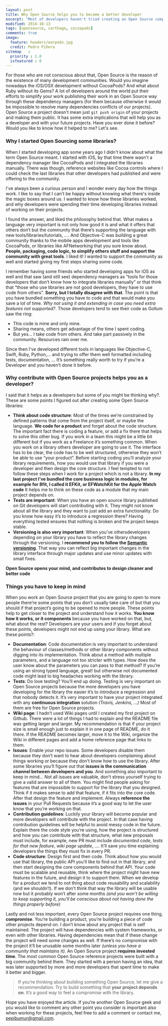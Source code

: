 ```yaml
---
layout: post
title: Why Open Source helps you to become a better developer
excerpt: "Most of developers haven't tried creating an Open Source component before. Since I apply it to every of my projects I feel the results and development process has improved a lot. In this article I will describe why it's so important"
modified: 2014-10-13
tags: [opensource, carthage, cocoapods]
comments: true
image:
  feature: headers/earpods.jpg
  credit: Pedro Piñera
sitemap   :
  priority : 1.0
  isfeatured : 0
---
```


For those who are not conscious about that, Open Source is the reason of the existence of many development communities. Would you imagine nowadays the iOS/OSX development without CocoaPods? And what about Ruby without its Gems? A lot of developers around the world put their efforts to simplify your work publishing their work in an Open Source way through these dependency managers (for them because otherwise it would be impossible to resolve many dependencies conflicts of our projects). Open Source a project doesn't mean just `git push origin` of your projects and making them public. It has some extra implications that will help you as a developer and with your future projects. Have you ever done it before? Would you like to know how it helped to me? Let's see.

### Why I started Open Sourcing some libraries?

When I started developing app some years ago I didn't know about what the term Open Source meant. I started with iOS, by that time there wasn't a dependency manager like CocoaPods and I integrated the libraries manually. There was though, reference websites like Cocoa controls where I could check the last libraries that other developers had published and were offering to the community. 

I've always been a curious person and I wonder every day how the things work. I like to say that I can't be happy without knowing what there's inside the magic boxes around us. I wanted to know how these libraries worked, and why developers were spending their time developing libraries instead of working on their projects.

I found the answer, and liked the philosophy behind that. What makes a language very important is not only how good it is and what it offers that others don’t but the community that there’s supporting the language with new tools/libraries/tutorials, …. And Objective-C was building a great community thanks to the mobile apps development and tools like CocoaPods, or libraries like AFNetworking that you sure know about. **People, packaging, code logic, to simplify others stuff and support the community with great tools**. I liked it! I wanted to support the community as well and started giving my first steps sharing some code.

I remember having some friends who started developing apps for iOS as well and that saw (and still see) dependency managers as “tools for those developers that don’t know how to integrate libraries manually” or that think that “those who use libraries are not good developers, they have to use code from others”. **Sorry, but I totally disagree with that**. The point is that you have bundled something you have to code and that would make you save a lot of time. *Why not using it and extending in case you need extra features not supported?*. Those developers tend to see their code as Gollum saw the ring:

- This code is mine and only mine.
- Sharing means, others get advantage of the time I spent coding.
- But yes… I take code from others. And take part passively in the community. Resources rain over me.

Since then I’ve developed different tools in languages like Objective-C, Swift, Ruby, Python,… and trying to offer them well formatted including tests, documentation, …
It’s something really worth to try if you’re a Developer and you haven’t done it before.

### Why contribute with Open Source projects helps you as a developer?
I said that it helps as a developers but some of you might be thinking why?. These are some points I figured out after creating some Open Source libraries:

- **Think about code structure**: Most of the times we’re constrained by defined patterns that come from the project itself, or maybe the language. **We code for a product** and forget about the code structure. The important fact there is coding a feature, or add a fix there that helps to solve this other bug. If you work in a team this might be a little bit different but if you work as a Freelance it’s something common. When you work on a library others developer are going to use it. The interface has to be clear, the code has to be well structured, otherwise they won’t be able to use “your product”. Before starting coding you’ll analyze your library requirements, how you would use that library if you were a developer and then design the core structure. I feel tempted to not follow these steps when I work for a project which is not a library. **In my last project I’ve bundled the core business logic in modules, for example for 8fit, I called it EFKit, or EFWatchKit for the Apple Watch code** It helps me to think on these code as a module that my main project depends on.
- **Tests are important**: When you have an open source library published on Git developers will start contributing with it. They might not know about all the library and they want to just add an extra functionality. Do you know how easy it’s to introduce a regression there? Having everything tested ensures that nothing is broken and the project keeps stable.
- **Versioning is also very important**: When you’ve othersdevelopers depending on your library you have to reflect the library changes through the versioning. I **recommend you to follow the [Semantic versioning][1]**. That way you can reflect big important changes in the library interface through major updates and use minor updates with small fixes.

**Open Source opens your mind, and contributes to design cleaner and better code**

### Things you have to keep in mind
When you work an Open Source project that you are going to open to more people there’re some points that you don’t usually take care of but that you should if that project’s going to be opened to more people. These points help to get closer to the project and understand how it works. **You know how it works, or it components** because you have worked on that, but, what about the rest? Developers are your users and if you forget about these points, developers might not end up using your library. What are these points?:
- **Documentation**: Code documentation is very important to understand the behaviour of classes/methods or other library components without digging into its implementation. Think about a method with multiple parameters, and a language not too stricter with types. How does the user know about the parameters you can pass to that method? If you’re using an strong typed language, great! but otherwise not documented code might lead to big headaches working with the library.
- **Tests**: Do love testing?  You’ll end up doing. Testing is very important on Open Source projects because the more developers you have developing for the library the easier it’s to introduce a regression and that nobody detects it. It’s very important to have your project integrated with any **continuous integration** solution *(Travis, Jenkins, …)* Most of them are free for Open Source projects.
- **Wiki page**: I hadn’t used Wiki pages until I created my first project on Github. There were a lot of things I had to explain and the README file was getting larger and larger. My recommendation is that if your project size is small enough just to explain it in one page of README, do it there. If the README becomes larger, move it to the Wiki, organize the Wiki in different pages and add a home reference page that links to them.
- **Issues**: Enable your repo issues. Some developers disable them because they don’t want to hear about developers complaining about things working or because they don’t know how to use the library. After some libraries you’ll figure out that **issues is the communication channel between developers and you**. And something also important to keep in mind… Not all issues are valuable, don’t stress yourself trying to give a valid answer to all of them. You might find people asking for features that are impossible to support for the library that you designed. Think if it makes sense to add that feature, if it fits into the core code. After that design the feature and implement. Always **reference the issues** in your Pull Requests because it’s a good way to let the user know that you’re working on that.
- **Contribution guidelines**: Luckily your library will become popular and more developers will contribute with the project. In that case having contribution guidelines will be helpful to avoid messy code in the future. Explain there the code style you’re using, how the project is structured and how you can contribute with that structure, what new proposals must include, for example, new PR must include *documented code*, *tests for that new feature*, *wiki page update*, …. It’ll save you time explaining developers the things they must fix in every PR. 
- **Code structure**: Design first and then code. Think about how you would use that library, the public API you’ll like to find out in that library, and then start designing the core components behind that API. Your code must be scalable and reusable, think where the project might have new features in the future, and design it to support them. When we develop for a product we tend to not thing about code reusability and scalability (and we shouldn’t). If we don’t think that way the library will be usable now but it probably won’t after some months *(and you won’t be willing to keep supporting it, you’ll be conscious about not having done the things properly before)*

Lastly and not less important, every Open Source project requires one thing, **compromise**. You’re building a product, you’re building a piece of code other projects depend on. I don’t know about any project that is self maintained. The project will have dependencies with system frameworks, or even with other libraries. Having dependencies mean that if these change the project will need some changes as well. If there’s no compromise with the project it’ll be unusable some months later *(unless you have a community that maintains it)*. An Open Source project **requires invested time**. The most common Open Source reference projects were built with a big community behind them. They started with a person having an idea, that was later supported by more and more developers that spent time to make it better and bigger.

> If you’re thinking about building something Open Source, let me give a recommendation. Try to build something that **your project depends on**. It’s a good way to feel a compromise with the library.

Hope you have enjoyed the article. If you’re another Open Source geek and you would like to comment any other point you consider is important also when working for these projects, feel free to add a comment or contact me, [pepibumur@gmail.com][2].


[1]:	http://semver.org/ "Semanting Versioning"
[2]:	mailto://pepibumur@gmail.com